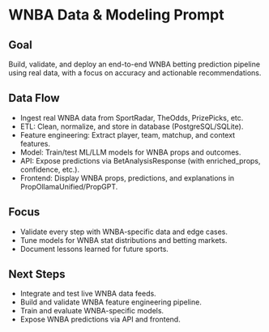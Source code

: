 # WNBA Data & Modeling Prompt

## Goal

Build, validate, and deploy an end-to-end WNBA betting prediction pipeline using real data, with a focus on accuracy and actionable recommendations.

## Data Flow

- Ingest real WNBA data from SportRadar, TheOdds, PrizePicks, etc.
- ETL: Clean, normalize, and store in database (PostgreSQL/SQLite).
- Feature engineering: Extract player, team, matchup, and context features.
- Model: Train/test ML/LLM models for WNBA props and outcomes.
- API: Expose predictions via BetAnalysisResponse (with enriched_props, confidence, etc.).
- Frontend: Display WNBA props, predictions, and explanations in PropOllamaUnified/PropGPT.

## Focus

- Validate every step with WNBA-specific data and edge cases.
- Tune models for WNBA stat distributions and betting markets.
- Document lessons learned for future sports.

## Next Steps

- Integrate and test live WNBA data feeds.
- Build and validate WNBA feature engineering pipeline.
- Train and evaluate WNBA-specific models.
- Expose WNBA predictions via API and frontend.
